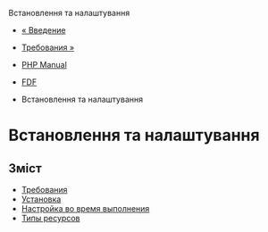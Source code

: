 Встановлення та налаштування

-   [« Введение](intro.fdf.html)
    
-   [Требования »](fdf.requirements.html)
    
-   [PHP Manual](index.html)
    
-   [FDF](book.fdf.html)
    
-   Встановлення та налаштування
    

# Встановлення та налаштування

## Зміст

-   [Требования](fdf.requirements.html)
-   [Установка](fdf.installation.html)
-   [Настройка во время выполнения](fdf.configuration.html)
-   [Типы ресурсов](fdf.resources.html)